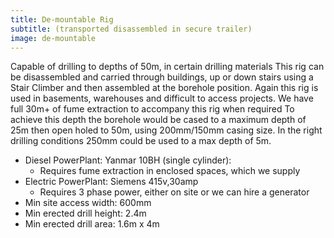```yaml
---
title: De-mountable Rig
subtitle: (transported disassembled in secure trailer)
image: de-mountable
---
```


Capable of drilling to depths of 50m, in certain drilling materials
This rig can be disassembled and carried through buildings, up or down stairs using a Stair Climber and then assembled at the borehole position.
Again this rig is used in basements, warehouses and difficult to access projects. We have full 30m+ of fume extraction to accompany this rig when required
To achieve this depth the borehole would be cased to a maximum depth of 25m then open holed to 50m, using 200mm/150mm casing size. In the right drilling conditions 250mm could be used to a max depth of 5m.

- Diesel PowerPlant: Yanmar 10BH (single cylinder):
    - Requires fume extraction in enclosed spaces, which we supply
- Electric PowerPlant: Siemens 415v,30amp
    - Requires 3 phase power, either on site or we can hire a generator
- Min site access width: 600mm
- Min erected drill height: 2.4m
- Min erected drill area: 1.6m x 4m
